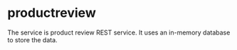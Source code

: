# productreview
The service is product review REST service. It uses an in-memory database to store the data.
